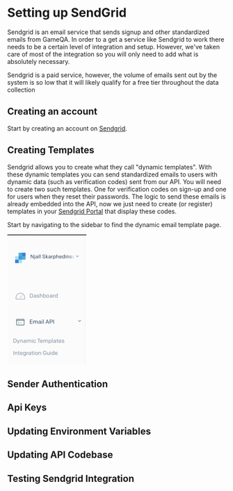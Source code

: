# Setting up SendGrid

Sendgrid 
is an email service that sends signup and other standardized emails from GameQA. In order to a get a service like Sendgrid
to work there needs to be a certain level of integration and setup. However, we've taken care of most of the integration
so you will only need to add what is absolutely necessary.

Sendgrid is a paid service, however, the volume of emails sent out by the system is so low that it will likely qualify for a free tier throughout the data collection

## Creating an account
Start by creating an account on [Sendgrid](https://app.sendgrid.com).

## Creating Templates
Sendgrid allows you to create what they call "dynamic templates". With these dynamic templates you can send standardized emails to users with dynamic data (such as  verification codes) sent from our API. You will need to create two such templates. One for verification codes on sign-up and one for users when they reset their passwords. The logic to send these emails is already embedded into the API, now we just need to create (or register) templates in your [Sendgrid Portal](https://app.sendgrid.com) that display these codes. 

Start by navigating to the sidebar to find the dynamic email template page. 

![](../_media/sg_menu_dynamic_demplates.png)

## Sender Authentication

## Api Keys

## Updating Environment Variables

## Updating API Codebase

## Testing Sendgrid Integration
